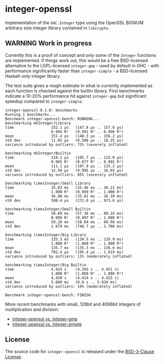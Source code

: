 # integer-openssl

Implementation of the `GHC.Integer` type using the OpenSSL BIGNUM arbitrary size
integer library contained in `libcrypto`.

## **WARNING** Work in progress

Currently this is a proof of concept and only some of the `Integer` functions
are implemented. If things work out, this would be a free BSD-licensed
alternative to the LGPL-licensed `integer-gmp` - used by default in GHC - with
performance significantly faster than `integer-simple` - a BSD-licensed
Haskell-only integer library.

The test suite gives a rough estimate in what is currently implemented as each
function is checked against the builtin library. First benchmarks indicate a
10-20% performance hit against `integer-gmp` but significant speedup compared to
`integer-simple`:

```
integer-openssl-0.1.0: benchmarks
Running 1 benchmarks...
Benchmark integer-openssl-bench: RUNNING...
benchmarking mkInteger/Library
time                 152.1 μs   (147.8 μs .. 157.0 μs)
                     0.994 R²   (0.991 R² .. 0.996 R²)
mean                 151.4 μs   (148.3 μs .. 156.2 μs)
std dev              11.85 μs   (8.588 μs .. 18.25 μs)
variance introduced by outliers: 72% (severely inflated)

benchmarking mkInteger/Builtin
time                 110.1 μs   (105.7 μs .. 115.0 μs)
                     0.985 R²   (0.977 R² .. 0.992 R²)
mean                 111.1 μs   (107.9 μs .. 115.2 μs)
std dev              12.58 μs   (9.995 μs .. 16.65 μs)
variance introduced by outliers: 85% (severely inflated)

benchmarking timesInteger/Small Library
time                 35.83 ms   (35.46 ms .. 36.21 ms)
                     1.000 R²   (0.999 R² .. 1.000 R²)
mean                 36.00 ms   (35.81 ms .. 36.39 ms)
std dev              580.4 μs   (272.0 μs .. 973.6 μs)

benchmarking timesInteger/Small Builtin
time                 58.69 ms   (57.36 ms .. 60.16 ms)
                     0.999 R²   (0.997 R² .. 1.000 R²)
mean                 59.28 ms   (58.64 ms .. 60.98 ms)
std dev              1.679 ms   (748.7 μs .. 2.706 ms)

benchmarking timesInteger/Big Library
time                 135.3 ms   (134.5 ms .. 135.9 ms)
                     1.000 R²   (1.000 R² .. 1.000 R²)
mean                 135.7 ms   (135.3 ms .. 136.6 ms)
std dev              702.4 μs   (195.4 μs .. 1.019 ms)
variance introduced by outliers: 11% (moderately inflated)

benchmarking timesInteger/Big Builtin
time                 4.424 s    (4.393 s .. 4.451 s)
                     1.000 R²   (1.000 R² .. 1.000 R²)
mean                 4.420 s    (4.414 s .. 4.423 s)
std dev              5.660 ms   (0.0 s .. 5.934 ms)
variance introduced by outliers: 19% (moderately inflated)

Benchmark integer-openssl-bench: FINISH
```

More recent benchmarks with small, 128bit and 4096bit integers of multiplication and division:

* [integer-openssl vs. integer-gmp](https://github.com/ch1bo/integer-openssl/blob/master/openssl-vs-gmp.html)
* [integer-openssl vs. integer-simple](https://github.com/ch1bo/integer-openssl/blob/master/openssl-vs-simple.html)

## License

The source code for `integer-openssl` is released under the [BSD-3-Clause License](https://opensource.org/licenses/BSD-3-Clause).
